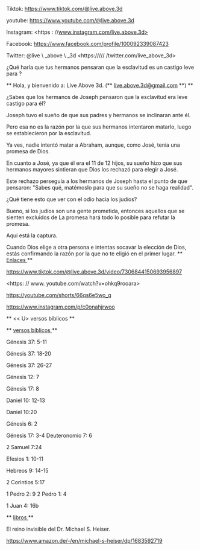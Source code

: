 Tiktok: <https://www.tiktok.com/@live.above.3d>

youtube: <https://www.youtube.com/@live.above.3d>

Instagram: <https : //www.instagram.com/live.above.3d>

Facebook: <https://www.facebook.com/profile/100092339087423>

Twitter: @live \ _above \ _3d <https:///// /twitter.com/live_above_3d>

¿Qué haría que tus hermanos pensaran que la esclavitud es un castigo leve para
?

** Hola, y bienvenido a: Live Above 3d.
(** <live.above.3d@gmail.com> **) **

¿Sabes que los hermanos de Joseph pensaron que la esclavitud era leve
castigo para él?

Joseph tuvo el sueño de que sus padres y hermanos se inclinaran ante él.

Pero esa no es la razón por la que sus hermanos intentaron matarlo, luego se establecieron
por la esclavitud.

Ya ves, nadie intentó matar a Abraham, aunque, como José, tenía
una promesa de Dios.

En cuanto a José, ya que él era el 11 de 12 hijos, su sueño hizo que sus
hermanos mayores sintieran que Dios los rechazó para elegir a José.

Este rechazo perseguía a los hermanos de Joseph hasta el punto de que pensaron:
"Sabes qué, matémoslo para que su sueño no se haga realidad".

¿Qué tiene esto que ver con el odio hacia los judíos?

Bueno, si los judíos son una gente prometida, entonces aquellos que se sienten excluidos de
La promesa hará todo lo posible para refutar la promesa.

Aquí está la captura.

Cuando Dios elige a otra persona e intentas socavar la elección de Dios,
estás confirmando la razón por la que no te eligió en el primer lugar.
** <u> Enlaces </u> **

<https://www.tiktok.com/@live.above.3d/video/7306844150693956897>

<https: // www. youtube.com/watch?v=ohkq9rooara>

<https://youtube.com/shorts/66qs6e5wo_q>

<https://www.instagram.com/p/c0onahjrwoo>

** << U> versos bíblicos </u> **

** <u> versos bíblicos </u> **

Génesis 37: 5-11

Génesis 37: 18-20

Génesis 37: 26-27

Génesis 12: 7

Génesis 17: 8

Daniel 10: 12-13

Daniel 10:20

Génesis 6: 2

Génesis 17: 3-4   Deuteronomio 7: 6

2 Samuel 7:24

Efesios 1: 10-11

Hebreos 9: 14-15

2 Corintios 5:17

1 Pedro 2: 9   2 Pedro 1: 4

1 Juan 4: 16b

** <u> libros </u> **

El reino invisible del Dr. Michael S. Heiser.

<https://www.amazon.de/-/en/michael-s-heiser/dp/1683592719>


